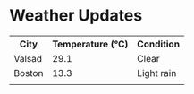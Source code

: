 # Weather Updates

<!-- WEATHER-UPDATE-START -->
<table><tr><th>City</th><th>Temperature (°C)</th><th>Condition</th></tr><tr><td>Valsad</td><td>29.1</td><td>Clear</td></tr><tr><td>Boston</td><td>13.3</td><td>Light rain</td></tr><tr><td></td><td></td><td></td></tr></table>
<!-- WEATHER-UPDATE-END -->

